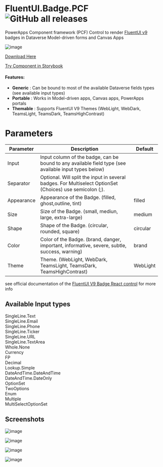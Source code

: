 # FluentUI.Badge.PCF ![GitHub all releases](https://img.shields.io/github/downloads/drivardxrm/FluentUI.Badge.PCF/total?style=plastic)
 PowerApps Component framework (PCF) Control to render [FluentUI v9](https://react.fluentui.dev/) badges in Dataverse Model-driven forms and Canvas Apps
 
 ![image](https://user-images.githubusercontent.com/38399134/183312711-27f1c065-44ae-41e7-900b-7613a32d5db1.png)

 
 [Download Here](https://github.com/drivardxrm/FluentUI.Badge.PCF/releases/latest)
 
 [Try Component in Storybook](https://drivardxrm.github.io/FluentUI.Badge.PCF/)
 
 
 #### Features:

- **Generic** : Can be bound to most of the available Dataverse fields types (see available input types)
- **Portable** : Works in Model-driven apps, Canvas apps, PowerApps portals
- **Themable** : Supports FluentUI V9 Themes (WebLight, WebDark, TeamsLight, TeamsDark, TeamsHighContrast)

# Parameters
| Parameter         | Description                                                                                  | Default     |
|-------------------|----------------------------------------------------------------------------------------------|----------   |
| Input  | Input column of the badge, can be bound to any available field type (see available input types below) |             |
| Separator  | Optional. Will split the input in several badges. For Multiselect OptionSet (Choices) use semicolon (;). |          |
| Appearance   |  Appearance of the Badge. (filled, ghost,outline, tint)   | filled |
| Size   | Size of the Badge. (small, mediun, large, extra-large) | medium |
| Shape |Shape of the Badge. (circular, rounded, square) |   circular  |
| Color | Color of the Badge. (brand, danger, important, informative, severe, subtle, success, warning) |  brand   |
| Theme | Theme. (WebLight, WebDark, TeamsLight, TeamsDark, TeamsHighContrast) |   WebLight  |

see official documentation of the [FluentUI V9 Badge React control](https://react.fluentui.dev/?path=/docs/components-badge-badge--default) for more info

## Available Input types ##
SingleLine.Text  
SingleLine.Email   
SingleLine.Phone   
SingleLine.Ticker  
SingleLine.URL  
SingleLine.TextArea  
Whole.None  
Currency  
FP  
Decimal  
Lookup.Simple  
DateAndTime.DateAndTime  
DateAndTime.DateOnly  
OptionSet  
TwoOptions  
Enum  
Multiple  
MultiSelectOptionSet  

## Screenshots ##

![image](https://user-images.githubusercontent.com/38399134/183423439-c99b4c5f-707f-4118-a22d-b1a4efa698f2.png)

![image](https://user-images.githubusercontent.com/38399134/183445573-bbf5c70b-f4e6-4efa-975d-cdebf96b5597.png)

![image](https://user-images.githubusercontent.com/38399134/183313049-9f19e84f-086a-455d-a623-968ab9f82a8d.png)

![image](https://user-images.githubusercontent.com/38399134/183313093-9b4e939e-8233-44a9-9695-5e7bf7ef75a3.png)



